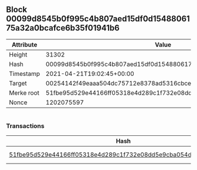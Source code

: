 ## Block 00099d8545b0f995c4b807aed15df0d1548806175a32a0bcafce6b35f01941b6

Attribute | Value
--- | ---
Height | 31302
Hash | 00099d8545b0f995c4b807aed15df0d1548806175a32a0bcafce6b35f01941b6
Timestamp | 2021-04-21T19:02:45+00:00
Target | 00254142f49eaaa504dc75712e8378ad5316cbcead634704b3734b6271167cc4
Merke root | 51fbe95d529e44166ff05318e4d289c1f732e08dd5e9cba054df3713e12eda2d
Nonce | 1202075597

```

```

### Transactions

Hash | Amount
--- | ---
[51fbe95d529e44166ff05318e4d289c1f732e08dd5e9cba054df3713e12eda2d](51fbe95d529e44166ff05318e4d289c1f732e08dd5e9cba054df3713e12eda2d.md) | 10.00000000 SKEPTI 
